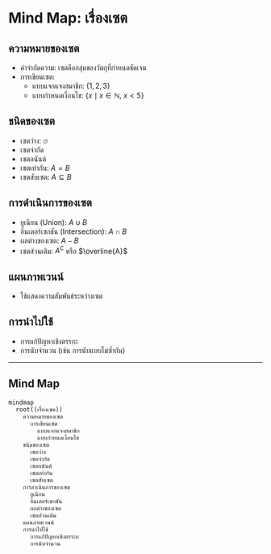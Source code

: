 # Mind Map: เรื่องเซต

## ความหมายของเซต
- คำจำกัดความ: เซตคือกลุ่มของวัตถุที่กำหนดชัดเจน
- การเขียนเซต:
  - แบบแจกแจงสมาชิก: $\{1, 2, 3\}$
  - แบบกำหนดเงื่อนไข: $\{x \mid x \in \mathbb{N},\ x < 5\}$

## ชนิดของเซต
- เซตว่าง: $\varnothing$
- เซตจำกัด
- เซตอนันต์
- เซตเท่ากัน: $A = B$
- เซตสับเซต: $A \subseteq B$

## การดำเนินการของเซต
- ยูเนียน (Union): $A \cup B$
- อินเตอร์เซกชัน (Intersection): $A \cap B$
- ผลต่างของเซต: $A - B$
- เซตส่วนเติม: $A^{\complement}$ หรือ $\overline{A}$

## แผนภาพเวนน์
- ใช้แสดงความสัมพันธ์ระหว่างเซต

## การนำไปใช้
- การแก้ปัญหาเชิงตรรกะ
- การนับจำนวน (เช่น การนับแบบไม่ซ้ำกัน)

---

## Mind Map

```mermaid
mindmap
  root((เรื่องเซต))
    ความหมายของเซต
      การเขียนเซต
        แบบแจกแจงสมาชิก
        แบบกำหนดเงื่อนไข
    ชนิดของเซต
      เซตว่าง
      เซตจำกัด
      เซตอนันต์
      เซตเท่ากัน
      เซตสับเซต
    การดำเนินการของเซต
      ยูเนียน
      อินเตอร์เซกชัน
      ผลต่างของเซต
      เซตส่วนเติม
    แผนภาพเวนน์
    การนำไปใช้
      การแก้ปัญหาเชิงตรรกะ
      การนับจำนวน
```